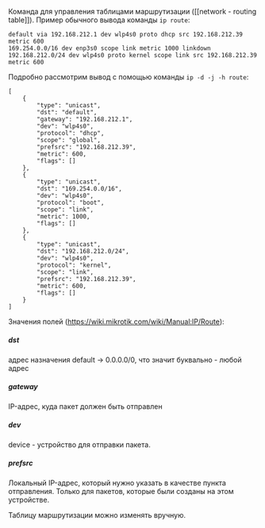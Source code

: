 Команда для управления таблицами маршрутизации ([[network - routing table]]).
Пример обычного вывода команды `ip route`:
```
default via 192.168.212.1 dev wlp4s0 proto dhcp src 192.168.212.39 metric 600 
169.254.0.0/16 dev enp3s0 scope link metric 1000 linkdown 
192.168.212.0/24 dev wlp4s0 proto kernel scope link src 192.168.212.39 metric 600 
```

Подробно рассмотрим вывод с помощью команды `ip -d -j -h route`:
```
[
    {
        "type": "unicast",
        "dst": "default",
        "gateway": "192.168.212.1",
        "dev": "wlp4s0",
        "protocol": "dhcp",
        "scope": "global",
        "prefsrc": "192.168.212.39",
        "metric": 600,
        "flags": []
    },
    {
        "type": "unicast",
        "dst": "169.254.0.0/16",
        "dev": "wlp4s0",
        "protocol": "boot",
        "scope": "link",
        "metric": 1000,
        "flags": []
    },
    {
        "type": "unicast",
        "dst": "192.168.212.0/24",
        "dev": "wlp4s0",
        "protocol": "kernel",
        "scope": "link",
        "prefsrc": "192.168.212.39",
        "metric": 600,
        "flags": []
    }
]
```

Значения полей (https://wiki.mikrotik.com/wiki/Manual:IP/Route):

##### dst
адрес назначения
default -> 0.0.0.0/0, что значит буквально - любой адрес

##### gateway
IP-адрес, куда пакет должен быть отправлен

##### dev
device - устройство для отправки пакета.

##### prefsrc
Локальный IP-адрес, который нужно указать в качестве пункта отправления. Только для пакетов, которые были созданы на этом устройстве.

Таблицу маршрутизации можно изменять вручную.